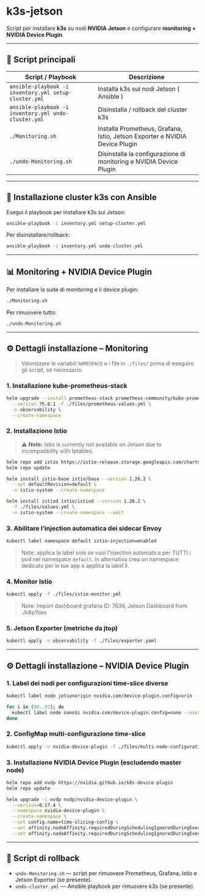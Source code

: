 # k3s-jetson

Script per installare **k3s** su nodi **NVIDIA Jetson** e configurare **monitoring + NVIDIA Device Plugin**.

---

## 📁 Script principali

| Script / Playbook                                     | Descrizione                                                                 |
| ----------------------------------------------------- | --------------------------------------------------------------------------- |
| `ansible-playbook -i inventory.yml setup-cluster.yml` | Installa k3s sui nodi Jetson ( Ansible )                                    |
| `ansible-playbook -i inventory.yml undo-cluster.yml`  | Disinstalla / rollback del cluster k3s                                      |
| `./Monitoring.sh`                                     | Installa Prometheus, Grafana, Istio, Jetson Exporter e NVIDIA Device Plugin |
| `./undo-Monitoring.sh`                                | Disinstalla la configurazione di monitoring e NVIDIA Device Plugin          |

---

## 🚀 Installazione cluster k3s con Ansible

Esegui il playbook per installare k3s sui Jetson:

```bash
ansible-playbook -i inventory.yml setup-cluster.yml
```

Per disinstallare/rollback:

```bash
ansible-playbook -i inventory.yml undo-cluster.yml
```

---

## 📊 Monitoring + NVIDIA Device Plugin

Per installare la suite di monitoring e il device plugin:

```bash
./Monitoring.sh
```

Per rimuovere tutto:

```bash
./undo-Monitoring.sh
```

---

## ⚙️ Dettagli installazione – Monitoring

> Valorizzare le variabili `NAMESPACE` e i file in `./files/` prima di eseguire gli script, se necessario.

### 1. Installazione kube-prometheus-stack

```bash
helm upgrade --install prometheus-stack prometheus-community/kube-prometheus-stack \
  --version 75.8.1 -f ./files/prometheus-values.yml \
  -n observability \
  --create-namespace
```

### 2. Installazione Istio
> ⚠️ **Note:** Istio is currently not available on Jetson due to incompatibility with Iptables.

```bash
helm repo add istio https://istio-release.storage.googleapis.com/charts
helm repo update

helm install istio-base istio/base --version 1.26.2 \
  --set defaultRevision=default \
  -n istio-system --create-namespace

helm install istiod istio/istiod --version 1.26.2 \
  -f ./files/values.yml \
  -n istio-system --create-namespace --wait
```

### 3. Abilitare l’injection automatica dei sidecar Envoy

```bash
kubectl label namespace default istio-injection=enabled
```

> Note: applica la label solo se vuoi l'injection automatica per TUTTI i pod nel namespace `default`. In alternativa crea un namespace dedicato per le tue app e applica la label lì.

### 4. Monitor Istio

```bash
kubectl apply -f ./files/istio-monitor.yml
```
> Note: Import dashboard grafana ID: 7636, Jetson Dashboard from ./k8s/files

### 5. Jetson Exporter (metriche da jtop)

```bash
kubectl apply -n observability -f ./files/exporter.yaml
```

---

## ⚙️ Dettagli installazione – NVIDIA Device Plugin

### 1. Label dei nodi per configurazioni time-slice diverse

```bash
kubectl label node jetsonorigin nvidia.com/device-plugin.config=orin --overwrite

for i in {90..97}; do
  kubectl label node nano$i nvidia.com/device-plugin.config=nano --overwrite
done
```

### 2. ConfigMap multi-configurazione time-slice

```bash
kubectl apply -n nvidia-device-plugin -f ./files/multi-node-configuration.yaml
```

### 3. Installazione NVIDIA Device Plugin (escludendo master node)

```bash
helm repo add nvdp https://nvidia.github.io/k8s-device-plugin
helm repo update

helm upgrade -i nvdp nvdp/nvidia-device-plugin \
  --version=0.17.4 \
  --namespace nvidia-device-plugin \
  --create-namespace \
  --set config.name=time-slicing-config \
  --set affinity.nodeAffinity.requiredDuringSchedulingIgnoredDuringExecution.nodeSelectorTerms[0].matchExpressions[0].key="node-role.kubernetes.io/master" \
  --set affinity.nodeAffinity.requiredDuringSchedulingIgnoredDuringExecution.nodeSelectorTerms[0].matchExpressions[0].operator="DoesNotExist"
```

---

## 🧾 Script di rollback

* `undo-Monitoring.sh` — script per rimuovere Prometheus, Grafana, Istio e Jetson Exporter (se presente).
* `undo-cluster.yml` — Ansible playbook per rimuovere k3s (se presente).
